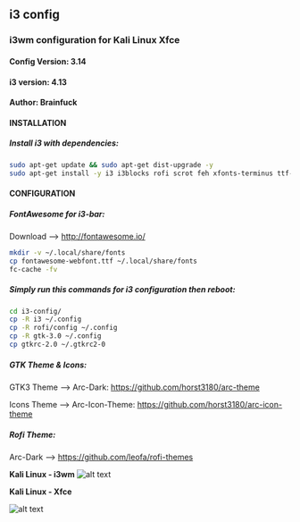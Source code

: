 ## i3 config

### i3wm configuration for Kali Linux Xfce 

#### Config Version: 3.14
#### i3 version: 4.13 
#### Author: Brainfuck




#### INSTALLATION

##### Install i3 with dependencies:
```bash
sudo apt-get update && sudo apt-get dist-upgrade -y
sudo apt-get install -y i3 i3blocks rofi scrot feh xfonts-terminus ttf-liberation
```



#### CONFIGURATION


##### FontAwesome for i3-bar:
Download --> http://fontawesome.io/

```bash
mkdir -v ~/.local/share/fonts
cp fontawesome-webfont.ttf ~/.local/share/fonts
fc-cache -fv
```


##### Simply run this commands for i3 configuration then reboot:
```bash
cd i3-config/
cp -R i3 ~/.config
cp -R rofi/config ~/.config
cp -R gtk-3.0 ~/.config
cp gtkrc-2.0 ~/.gtkrc2-0 
```


##### GTK Theme & Icons:

GTK3 Theme --> Arc-Dark: https://github.com/horst3180/arc-theme

Icons Theme --> Arc-Icon-Theme: https://github.com/horst3180/arc-icon-theme


##### Rofi Theme:

Arc-Dark --> https://github.com/leofa/rofi-themes




**Kali Linux - i3wm**
![alt text](http://i.hizliresim.com/W01MqN.png)


**Kali Linux - Xfce**

![alt text](http://i.hizliresim.com/2r8XON.png)
